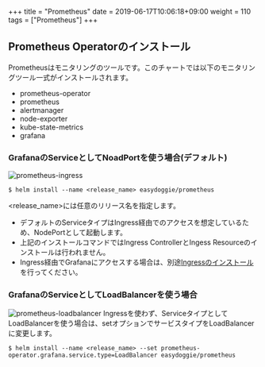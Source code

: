 +++
title = "Prometheus"
date =  2019-06-17T10:06:18+09:00
weight = 110
tags = ["Prometheus"]
+++

## Prometheus Operatorのインストール
Prometheusはモニタリングのツールです。このチャートでは以下のモニタリングツール一式がインストールされます。

* prometheus-operator
* prometheus
* alertmanager
* node-exporter
* kube-state-metrics
* grafana

### GrafanaのServiceとしてNoadPortを使う場合(デフォルト)
![prometheus-ingress](../../img/prometheus-ingress.png)
```text
$ helm install --name <release_name> easydoggie/prometheus
```
\<release_name\>には任意のリリース名を指定します。

* デフォルトのServiceタイプはIngress経由でのアクセスを想定しているため、NodePortとして起動します。
* 上記のインストールコマンドではIngress ControllerとIngess Resourceのインストールは行われません。
* Ingress経由でGrafanaにアクセスする場合は、別途[Ingressのインストール](nginx-ingress)を行ってください。

### GrafanaのServiceとしてLoadBalancerを使う場合
![prometheus-loadbalancer](../../img/prometheus-loadbalancer.png)
Ingressを使わず、ServiceタイプとしてLoadBalancerを使う場合は、setオプションでサービスタイプをLoadBalancerに変更します。
```text
$ helm install --name <release_name> --set prometheus-operator.grafana.service.type=LoadBalancer easydoggie/prometheus
```
